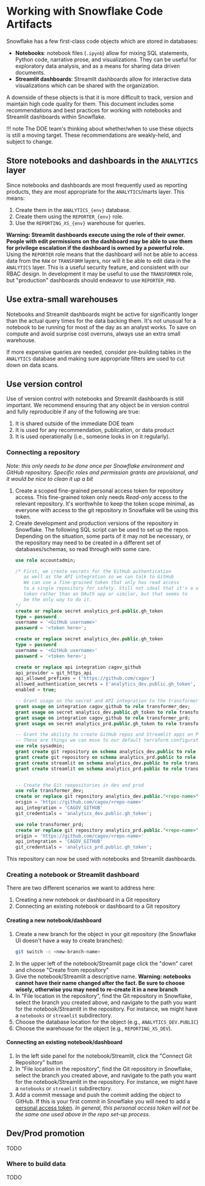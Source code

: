 # Working with Snowflake Code Artifacts

Snowflake has a few first-class code objects which are stored in databases:

* **Notebooks**: notebook files (`.ipynb`) allow for mixing SQL statements,
    Python code, narrative prose, and visualizations. They can be useful for exploratory
    data analysis, and as a means for sharing data driven documents.
* **Streamlit dashboards**: Streamlit dashboards allow for interactive data visualizations
    which can be shared with the organization.

A downside of these objects is that it is more difficult to track, version
and maintain high code quality for them.
This document includes some recommendations and best practices for working with
notebooks and Streamlit dashboards within Snowflake.

!!! note
    The DOE team's thinking about whether/when to use these objects is still a moving target.
    These recommendations are weakly-held, and subject to change.


## Store notebooks and dashboards in the `ANALYTICS` layer

Since notebooks and dashboards are most frequently used as reporting products,
they are most appropriate for the `ANALYTICS`/marts layer. This means:

1. Create them in the `ANALYTICS_{env}` database.
1. Create them using the `REPORTER_{env}` role.
1. Use the `REPORTING_XS_{env}` warehouse for queries.

**Warning: Streamlit dashboards execute using the role of their owner.
People with edit permissions on the dashboard may be able to use them for privilege escalation
if the dashboard is owned by a powerful role.**
Using the `REPORTER` role means that the dashboard will not be able
to access data from the `RAW` or `TRANSFORM` layers,
nor will it be able to edit data in the `ANALYTICS` layer.
This is a useful security feature, and consistent with our RBAC
design. In development it may be useful to use the `TRANSFORMER` role,
but "production" dashboards should endeavor to use `REPORTER_PRD`.


## Use extra-small warehouses

Notebooks and Streamlit dashboards might be active for significantly longer
than the actual query times for the data backing them.
It's not unusual for a notebook to be running for most of the day as an analyst works.
To save on compute and avoid surprise cost overruns, always use an extra small warehouse.

If more expensive queries are needed, consider pre-building tables in the `ANALYTICS` database
and making sure appropriate filters are used to cut down on data scans.

## Use version control

Use of version control with notebooks and Streamlit dashboards is still important.
We recommend ensuring that any object be in version control and fully reproducible if any of the following are true:

1. It is shared outside of the immediate DOE team
1. It is used for any recommendation, publication, or data product
1. It is used operationally (i.e., someone looks in on it regularly).

### Connecting a repository

*Note: this only needs to be done once per Snowflake environment and GitHub repository.
Specific roles and permission grants are provisional, and it would be nice to clean it up a bit*

1. Create a scoped fine-grained personal access token for repository access.
    This fine-grained token only needs *Read-only* access to the relevant repository.
    It's worthwhile to keep the token scope minimal, as everyone with access to the
    git repository in Snowflake will be using this token.
1. Create development and production versions of the repository in Snowflake. The following SQL
    script can be used to set up the repos. Depending on the situation, some
    parts of it may not be necessary, or the repository may need to be created in
    a different set of databases/schemas, so read through with some care.
    ```sql
    use role accountadmin;

    /* First, we create secrets for the GitHub authentication
       as well as the API integration so we can talk to GitHub
       We can use a fine-grained token that only has read access
       to a single repository for safety. Still not ideal that it's a user
       token rather than an OAuth app or similar, but that seems to
       be the only way to do it.
    */
    create or replace secret analytics_prd.public.gh_token
    type = password
    username = '<GitHub username>'
    password = '<token here>';

    create or replace secret analytics_dev.public.gh_token
    type = password
    username = '<GitHub username>'
    password = '<token here>';

    create or replace api integration cagov_github
    api_provider = git_https_api
    api_allowed_prefixes = ('https://github.com/cagov')
    allowed_authentication_secrets = ('analytics_dev.public.gh_token', 'analytics_prd.public.gh_token')
    enabled = true;

    -- Grant usage on the secret and API integration to the transformer roles
    grant usage on integration cagov_github to role transformer_dev;
    grant usage on secret analytics_dev.public.gh_token to role transformer_dev;
    grant usage on integration cagov_github to role transformer_prd;
    grant usage on secret analytics_prd.public.gh_token to role transformer_prd;

    -- Grant the ability to create GitHub repos and Streamlit apps on PUBLIC to the transformer roles.
    -- These are things we can move to our default terraform configuration.
    use role sysadmin;
    grant create git repository on schema analytics_dev.public to role transformer_dev;
    grant create git repository on schema analytics_prd.public to role transformer_prd;
    grant create streamlit on schema analytics_dev.public to role transformer_dev;
    grant create streamlit on schema analytics_prd.public to role transformer_prd;


    -- Create the Git reepositories in dev and prod
    use role transformer_dev;
    create or replace git repository analytics_dev.public."<repo-name>"
    origin = 'https://github.com/cagov/<repo-name>'
    api_integration = 'CAGOV_GITHUB'
    git_credentials = 'analytics_dev.public.gh_token';

    use role transformer_prd;
    create or replace git repository analytics_prd.public."<repo-name>"
    origin = 'https://github.com/cagov/<repo-name>'
    api_integration = 'CAGOV_GITHUB'
    git_credentials = 'analytics_prd.public.gh_token';
    ```

This repository can now be used with notebooks and Streamlit dashboards.

### Creating a notebook or Streamlit dashboard

There are two different scenarios we want to address here:

1. Creating a new notebook or dashboard in a Git repository
1. Connecting an existing notebook or dashboard to a Git repository

#### Creating a new notebook/dashboard

1. Create a new branch for the object in your git repository
    (the Snowflake UI doesn't have a way to create branches):
    ```bash
    git switch -c <new-branch-name>
    ```
1. In the upper left of the notebook/Streamlit page click the "down" caret
    and choose "Create from repository"
1. Give the notebook/Streamlit a descriptive name. **Warning: notebooks cannot
    have their name changed after the fact. Be sure to choose wisely, otherwise
    you may need to re-create it in a new branch**
1. In "File location in the repository", find the Git repository in Snowflake,
    select the branch you created above,
    and navigate to the path you want for the notebook/Streamlit in the repository.
    For instance, we might have a `notebooks` or `streamlit` subdirectory.
1. Choose the database location for the object (e.g., `ANALYTICS_DEV.PUBLIC`)
1. Choose the warehouse for the object (e.g., `REPORTING_XS_DEV`).

#### Connecting an existing notebook/dashboard

1. In the left side panel for the notebook/Streamlit, click the "Connect Git Repository" button
1. In "File location in the repository", find the Git repository in Snowflake,
    select the branch you created above,
    and navigate to the path you want for the notebook/Streamlit in the repository.
    For instance, we might have a `notebooks` or `streamlit` subdirectory.
1. Add a commit message and push the commit adding the object to GitHub.
    If this is your first commit in Snowflake you will need to add a
    [personal access token](https://docs.github.com/en/authentication/keeping-your-account-and-data-secure/managing-your-personal-access-tokens).
    *In general, this personal access token will not be the same one used above in
    the repo set-up process.*

## Dev/Prod promotion

TODO

### Where to build data

TODO
